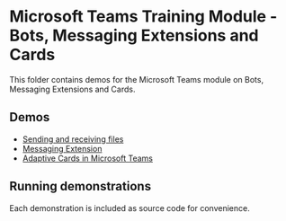 # Microsoft Teams Training Module - Bots, Messaging Extensions and Cards

This folder contains demos for the Microsoft Teams module on Bots, Messaging Extensions and Cards.

## Demos

* [Sending and receiving files](./01-send-receive-files/README.md)
* [Messaging Extension](./02-messaging-extension/README.md)
* [Adaptive Cards in Microsoft Teams](./03-adaptive-card/README.md)

## Running demonstrations

Each demonstration is included as source code for convenience.
